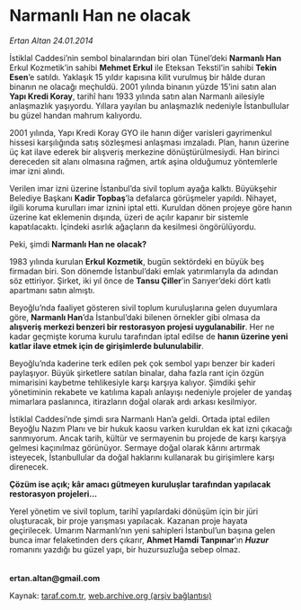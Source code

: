 # Narmanlı Han ne olacak

*Ertan Altan 24.01.2014*

<div class="yazi"><p>İstiklal Caddesi’nin sembol binalarından biri olan Tünel’deki <b>Narmanlı Han</b> Erkul Kozmetik’in sahibi <b>Mehmet Erkul</b> ile Eteksan Tekstil’in sahibi <b>Tekin Esen</b>’e satıldı. Yaklaşık 15 yıldır kapısına kilit vurulmuş bir hâlde duran binanın ne olacağı meçhuldü. 2001 yılında binanın yüzde 15’ini satın alan <b>Yapı Kredi Koray</b>, tarihî hanı 1933 yılında satın alan Narmanlı ailesiyle anlaşmazlık yaşıyordu. Yıllara yayılan bu anlaşmazlık nedeniyle İstanbullular bu güzel handan mahrum kalıyordu. </p>
<p>2001 yılında, Yapı Kredi Koray GYO ile hanın diğer varisleri gayrimenkul hissesi karşılığında satış sözleşmesi anlaşması imzaladı. Plan, hanın üzerine üç kat ilave ederek bir alışveriş merkezine dönüştürülmesiydi. Han birinci dereceden sit alanı olmasına rağmen, artık aşina olduğumuz yöntemlerle imar izni alındı. </p>
<p>Verilen imar izni üzerine İstanbul’da sivil toplum ayağa kalktı. Büyükşehir Belediye Başkanı <b>Kadir Topbaş</b>’la defalarca görüşmeler yapıldı. Nihayet, ilgili koruma kurulları imar iznini iptal etti. Kuruldan dönen projeye göre hanın üzerine kat eklemenin dışında, üzeri de açılır kapanır bir sistemle kapatılacaktı. İçindeki asırlık ağaçların da kesilmesi öngörülüyordu. </p>
<p>Peki, şimdi <b>Narmanlı Han ne olacak?</b> </p>
<p>1983 yılında kurulan <b>Erkul Kozmetik</b>, bugün sektördeki en büyük beş firmadan biri. Son dönemde İstanbul’daki emlak yatırımlarıyla da adından söz ettiriyor. Şirket, iki yıl önce de <b>Tansu Çiller</b>’in Sarıyer’deki dört katlı apartmanı satın almıştı. </p>
<p>Beyoğlu’nda faaliyet gösteren sivil toplum kuruluşlarına gelen duyumlara göre, <b>Narmanlı Han</b>’da İstanbul’daki bilenen örnekler gibi olmasa da <b>alışveriş merkezi benzeri bir restorasyon projesi uygulanabilir</b>. Her ne kadar geçmişte koruma kurulu tarafından iptal edilse de <b>hanın üzerine yeni katlar ilave etmek için de girişimlerde bulunulabilir</b>. </p>
<p>Beyoğlu’nda kaderine terk edilen pek çok sembol yapı benzer bir kaderi paylaşıyor. Büyük şirketlere satılan binalar, daha fazla rant için özgün mimarisini kaybetme tehlikesiyle karşı karşıya kalıyor. Şimdiki şehir yönetiminin rekabete ve katılıma kapalı anlayışı nedeniyle projeler de yandaş mimarlara paslanınca, itirazların doğal olarak ardı arkası kesilmiyor. </p>
<p>İstiklal Caddesi’nde şimdi sıra Narmanlı Han’a geldi. Ortada iptal edilen Beyoğlu Nazım Planı ve bir hukuk kaosu varken kuruldan ek kat izni çıkacağı sanmıyorum. Ancak tarih, kültür ve sermayenin bu projede de karşı karşıya gelmesi kaçınılmaz görünüyor. Sermaye doğal olarak kârını artırmak isteyecek, İstanbullular da doğal haklarını kullanarak bu girişimlere karşı direnecek. </p><b>
<p>Çözüm ise açık; kâr amacı gütmeyen kuruluşlar tarafından yapılacak restorasyon projeleri...</p></b> Yerel yönetim ve sivil toplum, tarihî yapılardaki dönüşüm için bir jüri oluşturacak, bir proje yarışması yapılacak. Kazanan proje hayata geçirilecek. Umarım Narmanlı’nın yeni sahipleri İstanbul’un başına gelen bunca imar felaketinden ders çıkarır, <b>Ahmet Hamdi Tanpınar</b>’ın <b><i>Huzur</i></b> romanını yazdığı bu güzel yapı, bir huzursuzluğa sebep olmaz.<br/><br/><br/><strong>ertan.altan@gmail.com</strong>
</div>

Kaynak: [taraf.com.tr](http://www.taraf.com.tr:80/ertan-altan/makale-narmanli-han-ne-olacak.htm), [web.archive.org (arşiv bağlantısı)](http://web.archive.org/web/20140126024028/http://www.taraf.com.tr:80/ertan-altan/makale-narmanli-han-ne-olacak.htm)
